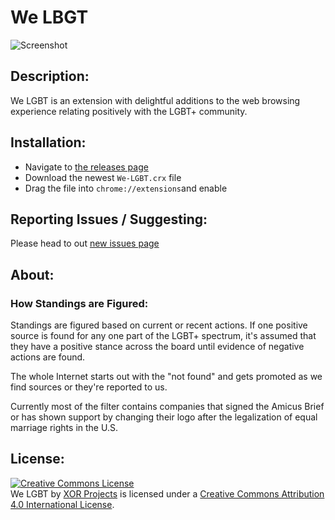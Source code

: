 # We LBGT
![Screenshot](https://cloud.githubusercontent.com/assets/5341898/8867405/c2c982f6-317d-11e5-89d2-f7dbc9576a37.png)
## Description:
We LGBT is an extension with delightful additions to the web browsing experience relating positively with the LGBT+ community.

## Installation:
- Navigate to [the releases page](https://github.com/WirelessBytes/We-LGBT/releases)
- Download the newest `We-LGBT.crx` file
- Drag the file into `chrome://extensions`and enable

## Reporting Issues / Suggesting:
Please head to out [new issues page](https://github.com/WirelessBytes/We-LGBT/issues/new)

## About:

### How Standings are Figured:
Standings are figured based on current or recent actions. If one positive source is found for any one part of the LGBT+ spectrum, it's assumed that they have a positive stance across the board until evidence of negative actions are found.

The whole Internet starts out with the "not found" and gets promoted as we find sources or they're reported to us. 

Currently most of the filter contains companies that signed the Amicus Brief or has shown support by changing their logo after the legalization of equal marriage rights in the U.S.

## License:
<a rel="license" href="http://creativecommons.org/licenses/by/4.0/"><img alt="Creative Commons License" style="border-width:0" src="https://i.creativecommons.org/l/by/4.0/88x31.png" /></a><br /><span xmlns:dct="http://purl.org/dc/terms/" href="http://purl.org/dc/dcmitype/StillImage" property="dct:title" rel="dct:type">We LGBT</span> by <a xmlns:cc="http://creativecommons.org/ns#" href="https://github.com/xorprojects" property="cc:attributionName" rel="cc:attributionURL">XOR Projects</a> is licensed under a <a rel="license" href="http://creativecommons.org/licenses/by/4.0/">Creative Commons Attribution 4.0 International License</a>.
